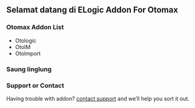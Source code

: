## Selamat datang di ELogic Addon For Otomax

### Otomax Addon List

* Otologic
* OtoIM
* OtoImport

### Saung linglung


### Support or Contact

Having trouble with addon? [contact support](https://t.me/uwong19) and we’ll help you sort it out.
